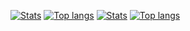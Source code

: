 [![Stats](https://github-readme-stats-sigma-lyart.vercel.app/api?username=david-lev&show_icons=true&count_private=true&theme=dark&custom_title=My%20GitHub%20Stats&card_width=445)](https://github.com/david-lev#gh-dark-mode-only)
[![Top langs](https://github-readme-stats-sigma-lyart.vercel.app/api/top-langs/?username=david-lev&layout=compact&hide=CSS&theme=dark&show_icons=true&count_private=true&card_width=445)](https://github.com/david-lev#gh-dark-mode-only)
[![Stats](https://github-readme-stats-sigma-lyart.vercel.app/api?username=david-lev&show_icons=true&count_private=true&theme=light&custom_title=My%20GitHub%20Stats&card_width=445)](https://github.com/david-lev#gh-light-mode-only)
[![Top langs](https://github-readme-stats-sigma-lyart.vercel.app/api/top-langs/?username=david-lev&layout=compact&hide=CSS&theme=light&show_icons=true&count_private=true&card_width=445)](https://github.com/david-lev#gh-light-mode-only)
